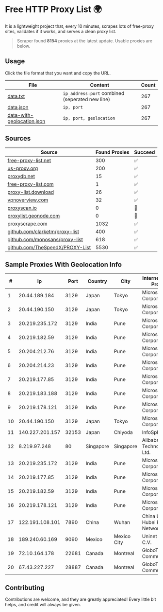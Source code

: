 
# Free HTTP Proxy List 🌍

It is a lightweight project that, every 10 minutes, scrapes lots of free-proxy sites, validates if it works, and serves a clean proxy list.


> Scraper found **8154** proxies at the latest update. Usable proxies are below.

## Usage

Click the file format that you want and copy the URL.


|File|Content|Count|
|----|-------|-----|
|[data.txt](https://raw.githubusercontent.com/themiralay/Proxy-List-World/master/data.txt)|`ip_address:port` combined (seperated new line)|267|
|[data.json](https://raw.githubusercontent.com/themiralay/Proxy-List-World/master/data.json)|`ip, port`|267|
|[data-with-geolocation.json](https://raw.githubusercontent.com/themiralay/Proxy-List-World/master/data-with-geolocation.json)|`ip, port, geolocation`|267|

## Sources

|Source|Found Proxies|Succeed|
|------|-------------|-------|
|[free-proxy-list.net](https://free-proxy-list.net)|300|✅|
|[us-proxy.org](https://www.us-proxy.org)|200|✅|
|[proxydb.net](http://proxydb.net)|15|✅|
|[free-proxy-list.com](https://free-proxy-list.com/?page=&port=&type%5B%5D=http&type%5B%5D=https&up_time=0&search=Search)|1|✅|
|[proxy-list.download](https://www.proxy-list.download/HTTP)|26|✅|
|[vpnoverview.com](https://vpnoverview.com/privacy/anonymous-browsing/free-proxy-servers)|32|✅|
|[proxyscan.io](https://www.proxyscan.io)|0|🚫|
|[proxylist.geonode.com](https://proxylist.geonode.com/api/proxy-list?limit=300&page=1&sort_by=lastChecked&sort_type=desc&protocols=http,https)|0|🚫|
|[proxyscrape.com](https://api.proxyscrape.com/v2/?request=displayproxies&protocol=http&timeout=10000&country=all&ssl=all&anonymity=all)|1032|✅|
|[github.com/clarketm/proxy-list](https://raw.githubusercontent.com/clarketm/proxy-list/master/proxy-list-raw.txt)|400|✅|
|[github.com/monosans/proxy-list](https://raw.githubusercontent.com/monosans/proxy-list/main/proxies/http.txt)|618|✅|
|[github.com/TheSpeedX/PROXY-List](https://raw.githubusercontent.com/TheSpeedX/PROXY-List/master/http.txt)|5530|✅|


## Sample Proxies With Geolocation Info

|#|Ip|Port|Country|City|Internet Service Provider|
|-|--|----|-------|----|-------------------------|
|1|20.44.189.184|3129|Japan|Tokyo|Microsoft Corporation|
|2|20.44.190.150|3129|Japan|Tokyo|Microsoft Corporation|
|3|20.219.235.172|3129|India|Pune|Microsoft Corporation|
|4|20.219.182.59|3129|India|Pune|Microsoft Corporation|
|5|20.204.212.76|3129|India|Pune|Microsoft Corporation|
|6|20.204.214.23|3129|India|Pune|Microsoft Corporation|
|7|20.219.177.85|3129|India|Pune|Microsoft Corporation|
|8|20.219.183.188|3129|India|Pune|Microsoft Corporation|
|9|20.219.178.121|3129|India|Pune|Microsoft Corporation|
|10|20.44.190.150|3129|Japan|Tokyo|Microsoft Corporation|
|11|140.227.201.157|32153|Japan|Chiyoda|InfoSphere|
|12|8.219.97.248|80|Singapore|Singapore|Alibaba (US) Technology Co., Ltd.|
|13|20.219.235.172|3129|India|Pune|Microsoft Corporation|
|14|20.219.177.85|3129|India|Pune|Microsoft Corporation|
|15|20.219.182.59|3129|India|Pune|Microsoft Corporation|
|16|20.219.178.121|3129|India|Pune|Microsoft Corporation|
|17|122.191.108.101|7890|China|Wuhan|China Unicom Hubei Province Network|
|18|189.240.60.169|9090|Mexico|Mexico City|Uninet S.A. de C.V.|
|19|72.10.164.178|22681|Canada|Montreal|GloboTech Communications|
|20|67.43.227.227|28887|Canada|Montreal|GloboTech Communications|



## Contributing

Contributions are welcome, and they are greatly appreciated! Every
little bit helps, and credit will always be given.

